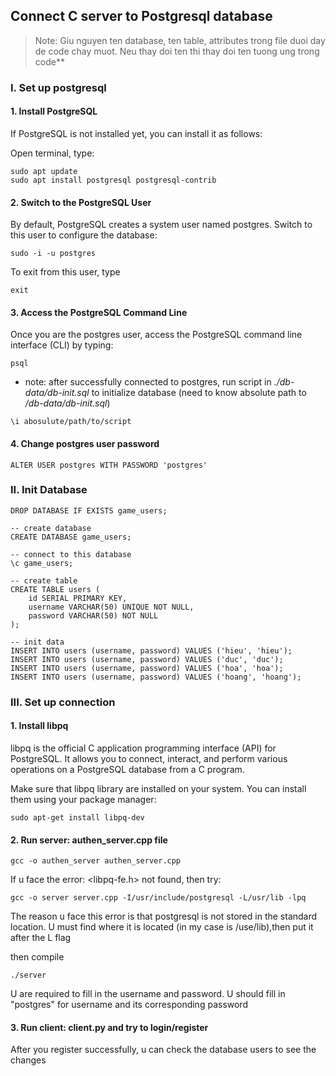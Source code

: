## Connect C server to Postgresql database


>Note: Giu nguyen ten database, ten table, attributes trong file duoi day de code chay muot. Neu thay doi ten thi thay doi ten tuong ung trong code** 

### I. Set up postgresql

#### 1. Install PostgreSQL
If PostgreSQL is not installed yet, you can install it as follows:

Open terminal, type:
```
sudo apt update
sudo apt install postgresql postgresql-contrib
```

#### 2. Switch to the PostgreSQL User
By default, PostgreSQL creates a system user named postgres. Switch to this user to configure the database:
```
sudo -i -u postgres
```
To exit from this user, type
```
exit
```

#### 3. Access the PostgreSQL Command Line
Once you are the postgres user, access the PostgreSQL command line interface (CLI) by typing:
```
psql
```

- note: after successfully connected to postgres, run script in _./db-data/db-init.sql_ to initialize database (need to know absolute path to _/db-data/db-init.sql_)
```
\i abosulute/path/to/script
```

#### 4. Change postgres user password

```
ALTER USER postgres WITH PASSWORD 'postgres'
```

### II. Init Database

```
DROP DATABASE IF EXISTS game_users;

-- create database
CREATE DATABASE game_users;

-- connect to this database 
\c game_users;

-- create table
CREATE TABLE users (
    id SERIAL PRIMARY KEY,
    username VARCHAR(50) UNIQUE NOT NULL,
    password VARCHAR(50) NOT NULL
);

-- init data
INSERT INTO users (username, password) VALUES ('hieu', 'hieu');
INSERT INTO users (username, password) VALUES ('duc', 'duc');
INSERT INTO users (username, password) VALUES ('hoa', 'hoa');
INSERT INTO users (username, password) VALUES ('hoang', 'hoang');

```


### III. Set up connection

#### 1. Install  libpq

libpq is the official C application programming interface (API) for PostgreSQL. It allows you to connect, interact, and perform various operations on a PostgreSQL database from a C program.

Make sure that libpq library are installed on your system. You can install them using your package manager:
```
sudo apt-get install libpq-dev
```
#### 2. Run server: authen_server.cpp file
```
gcc -o authen_server authen_server.cpp
```
If u face the error: <libpq-fe.h> not found, then try:
```
gcc -o server server.cpp -I/usr/include/postgresql -L/usr/lib -lpq
```
The reason u face this error is that postgresql is not stored in the standard location. U must find where it is located (in my case is /use/lib),then put it after the L flag

then compile
```
./server
```
U are required to fill in the username and password. U should fill in "postgres" for username and its corresponding password

#### 3. Run client: client.py and try to login/register
After you register successfully, u can check the database users to see the changes


